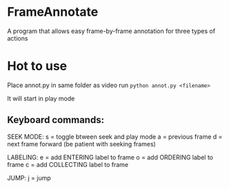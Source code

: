 # FrameAnnotate
A program that allows easy frame-by-frame annotation for three types of actions

# Hot to use

Place annot.py in same folder as video
run `python annot.py <filename>`

It will start in play mode

## Keyboard commands:

SEEK MODE:
s = toggle btween seek and play mode
a = previous frame
d = next frame forward
(be patient with seeking frames)

LABELING:
e = add ENTERING label to frame
o = add ORDERING label to frame
c = add COLLECTING label to frame

JUMP:
j = jump


